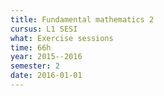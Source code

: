 ```yaml
---
title: Fundamental mathematics 2
cursus: L1 SESI
what: Exercise sessions
time: 66h
year: 2015--2016
semester: 2
date: 2016-01-01
---
```

